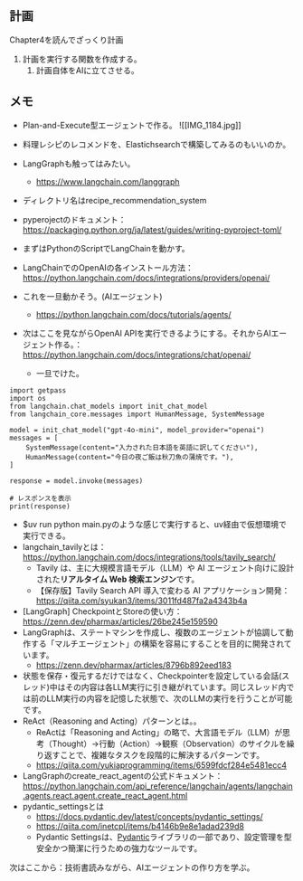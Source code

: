 ## 計画
Chapter4を読んでざっくり計画
1. 計画を実行する関数を作成する。
	1. 計画自体をAIに立てさせる。

## メモ
- Plan-and-Execute型エージェントで作る。
![[IMG_1184.jpg]]
- 料理レシピのレコメンドを、Elastichsearchで構築してみるのもいいのか。
- LangGraphも触ってはみたい。
	- https://www.langchain.com/langgraph
- ディレクトリ名はrecipe_recommendation_system
- pyperojectのドキュメント： https://packaging.python.org/ja/latest/guides/writing-pyproject-toml/
- まずはPythonのScriptでLangChainを動かす。
- LangChainでのOpenAIの各インストール方法：https://python.langchain.com/docs/integrations/providers/openai/
- これを一旦動かそう。(AIエージェント)
	- https://python.langchain.com/docs/tutorials/agents/

- 次はここを見ながらOpenAI APIを実行できるようにする。それからAIエージェント作る。：https://python.langchain.com/docs/integrations/chat/openai/
	- 一旦でけた。

```
import getpass
import os
from langchain.chat_models import init_chat_model
from langchain_core.messages import HumanMessage, SystemMessage  

model = init_chat_model("gpt-4o-mini", model_provider="openai")
messages = [
	SystemMessage(content="入力された日本語を英語に訳してください"),
	HumanMessage(content="今日の夜ご飯は秋刀魚の蒲焼です。"),
] 

response = model.invoke(messages)
  
# レスポンスを表示
print(response)
```
- $uv run python main.pyのような感じで実行すると、uv経由で仮想環境で実行できる。
- langchain_tavilyとは：https://python.langchain.com/docs/integrations/tools/tavily_search/
	- Tavily は、主に大規模言語モデル（LLM）や AI エージェント向けに設計された**リアルタイム Web 検索エンジン**です。
	- 【保存版】Tavily Search API 導入で変わる AI アプリケーション開発：https://qiita.com/syukan3/items/3011fd487fa2a4343b4a
- [LangGraph] CheckpointとStoreの使い方：https://zenn.dev/pharmax/articles/26be245e159590
- LangGraphは、ステートマシンを作成し、複数のエージェントが協調して動作する「マルチエージェント」の構築を容易にすることを目的に開発されています。
	- https://zenn.dev/pharmax/articles/8796b892eed183
- 状態を保存・復元するだけではなく、Checkpointerを設定している会話(スレッド)中はその内容は各LLM実行に引き継がれています。同じスレッド内では前のLLM実行の内容を記憶した状態で、次のLLMの実行を行うことが可能です。
- ReAct（Reasoning and Acting）パターンとは。。
	- ReActは「Reasoning and Acting」の略で、大言語モデル（LLM）が思考（Thought）→行動（Action）→観察（Observation）のサイクルを繰り返すことで、複雑なタスクを段階的に解決するパターンです。
	- https://qiita.com/yukiaprogramming/items/6599fdcf284e5481ecc4
- LangGraphのcreate_react_agentの公式ドキュメント：https://python.langchain.com/api_reference/langchain/agents/langchain.agents.react.agent.create_react_agent.html
- pydantic_settingsとは
	- https://docs.pydantic.dev/latest/concepts/pydantic_settings/
	- https://qiita.com/inetcpl/items/b4146b9e8e1adad239d8
	- Pydantic Settingsは、[Pydantic](https://docs.pydantic.dev/latest/)ライブラリの一部であり、設定管理を型安全かつ簡潔に行うための強力なツールです。

次はここから：技術書読みながら、AIエージェントの作り方を学ぶ。